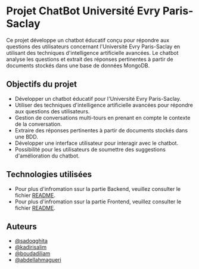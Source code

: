 # Projet ChatBot Université Evry Paris-Saclay

Ce projet développe un chatbot éducatif conçu pour répondre aux questions des utilisateurs concernant l'Université Evry Paris-Saclay en utilisant des techniques d'intelligence artificielle avancées.
Le chatbot analyse les questions et extrait des réponses pertinentes à partir de documents stockés dans une base de données MongoDB.

## Objectifs du projet

- Développer un chatbot éducatif pour l'Université Evry Paris-Saclay.
- Utiliser des techniques d'intelligence artificielle avancées pour répondre aux questions des utilisateurs.
- Gestion de conversations multi-tours en prenant en compte le contexte de la conversation.
- Extraire des réponses pertinentes à partir de documents stockés dans une BDD.
- Développer une interface utilisateur pour interagir avec le chatbot.
- Possibilité pour les utilisateurs de soumettre des suggestions d'amélioration du chatbot.

## Technologies utilisées

- Pour plus d'infromation ssur la partie Backend, veuillez consulter le fichier [README](https://github.com/LiamBou/projet_info_s8_gpt/blob/gpt/README.md).
- Pour plus d'infromation ssur la partie Frontend, veuillez consulter le fichier [README](https://github.com/LiamBou/projet_info_s8_gpt/blob/ui/README.md).

## Auteurs

- [@sadoqghita](https://github.com/sadoqghita)
- [@kadirisalim](https://github.com/SalimKad)
- [@boudadiliam](https://github.com/LiamBou)
- [@abdellahmagueri](https://github.com/abdellahmgr)
